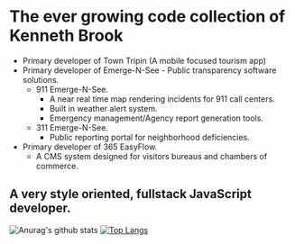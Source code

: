 # The ever growing code collection of Kenneth Brook
- Primary developer of Town Tripin (A mobile focused tourism app)
- Primary developer of Emerge-N-See - Public transparency software solutions.
  - 911 Emerge-N-See.
    - A near real time map rendering incidents for 911 call centers.
    - Built in weather alert system.
    - Emergency management/Agency report generation tools.
  - 311 Emerge-N-See.
    - Public reporting portal for neighborhood deficiencies. 
- Primary developer of 365 EasyFlow.
  - A CMS system designed for visitors bureaus and chambers of commerce. 
## A very style oriented, fullstack JavaScript developer.

![Anurag's github stats](https://github-readme-stats.vercel.app/api?username=kenneth-brook&show_icons=true&theme=transparent)
[![Top Langs](https://github-readme-stats.vercel.app/api/top-langs/?username=kenneth-brook&layout=compact&langs_count=8&size_weight=0.5&count_weight=0.5&hide=hack,typescript,shell,twig,pug)](https://github.com/anuraghazra/github-readme-stats)

<!--
**kenneth-brook/kenneth-brook** is a ✨ _special_ ✨ repository because its `README.md` (this file) appears on your GitHub profile.

Here are some ideas to get you started:

- 🔭 I’m currently working on ...
- 🌱 I’m currently learning ...
- 👯 I’m looking to collaborate on ...
- 🤔 I’m looking for help with ...
- 💬 Ask me about ...
- 📫 How to reach me: ...
- 😄 Pronouns: ...
- ⚡ Fun fact: ...
-->
